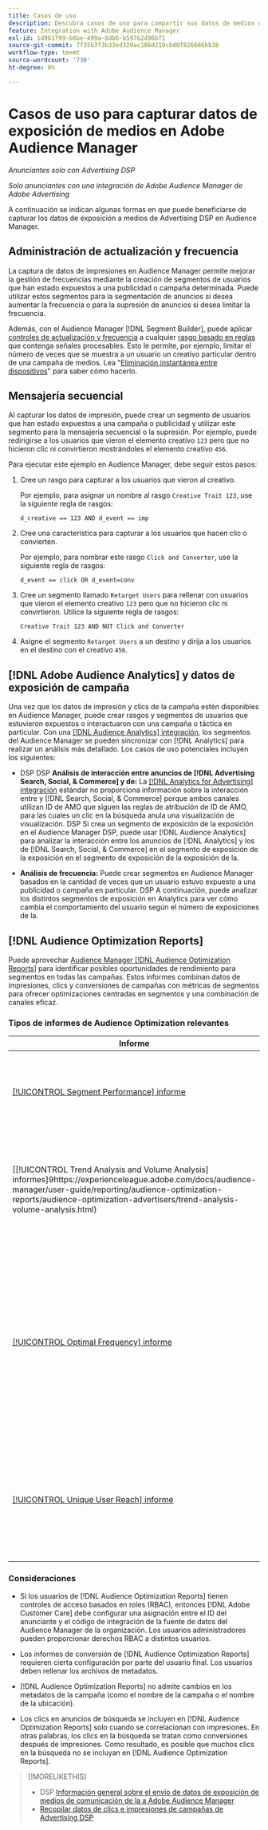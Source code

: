 ```yaml
---
title: Casos de uso
description: Descubra casos de uso para compartir sus datos de medios de Advertising DSP con Audience Manager
feature: Integration with Adobe Audience Manager
exl-id: 1d961799-b8be-499a-8db6-b59762d96bf1
source-git-commit: 7f35b3f3b33ed320ac186d219cbd0f826666bb3b
workflow-type: tm+mt
source-wordcount: '730'
ht-degree: 0%

---
```


# Casos de uso para capturar datos de exposición de medios en Adobe Audience Manager

*Anunciantes solo con Advertising DSP*

*Solo anunciantes con una integración de Adobe Audience Manager de Adobe Advertising*

A continuación se indican algunas formas en que puede beneficiarse de capturar los datos de exposición a medios de Advertising DSP <!-- ad impression data? --> en Audience Manager.

## Administración de actualización y frecuencia

La captura de datos de impresiones en Audience Manager permite mejorar la gestión de frecuencias mediante la creación de segmentos de usuarios que han estado expuestos a una publicidad o campaña determinada. Puede utilizar estos segmentos para la segmentación de anuncios si desea aumentar la frecuencia o para la supresión de anuncios si desea limitar la frecuencia.

Además, con el Audience Manager [!DNL Segment Builder], puede aplicar [controles de actualización y frecuencia](https://experienceleague.adobe.com/docs/audience-manager/user-guide/features/segments/recency-and-frequency.html) a cualquier [rasgo basado en reglas](https://experienceleague.adobe.com/docs/audience-manager/user-guide/features/traits/trait-builder/create-onboarded-rule-based-traits.html) que contenga señales procesables. Esto le permite, por ejemplo, limitar el número de veces que se muestra a un usuario un creativo particular dentro de una campaña de medios. Lea &quot;[Eliminación instantánea entre dispositivos](https://experienceleague.adobe.com/docs/audience-manager/user-guide/features/profile-merge-rules/instant-cross-device-suppression.html)&quot; para saber cómo hacerlo.<!-- The AM pulled this paragraph verbatim from AEM doc; I change only a word or two. -->

## Mensajería secuencial

Al capturar los datos de impresión, puede crear un segmento de usuarios que han estado expuestos a una campaña o publicidad y utilizar este segmento para la mensajería secuencial o la supresión. Por ejemplo, puede redirigirse a los usuarios que vieron el elemento creativo `123` pero que no hicieron clic ni convirtieron mostrándoles el elemento creativo `456`.

Para ejecutar este ejemplo en Audience Manager, debe seguir estos pasos:<!-- The AM pulled this example/procedure verbatim from AEM doc; I changed only a word or two. -->

1. Cree un rasgo para capturar a los usuarios que vieron al creativo.

   Por ejemplo, para asignar un nombre al rasgo `Creative Trait 123`, use la siguiente regla de rasgos:

   ```
   d_creative == 123 AND d_event == imp
   ```

1. Cree una característica para capturar a los usuarios que hacen clic o convierten.

   Por ejemplo, para nombrar este rasgo `Click and Converter`, use la siguiente regla de rasgos:

   ```
   d_event == click OR d_event=conv
   ```

1. Cree un segmento llamado `Retarget Users` para rellenar con usuarios que vieron el elemento creativo `123` pero que no hicieron clic ni convirtieron. Utilice la siguiente regla de rasgos:

   ```
   Creative Trait 123 AND NOT Click and Converter
   ```

1. Asigne el segmento `Retarget Users` a un destino y dirija a los usuarios en el destino con el creativo `456`.

## [!DNL Adobe Audience Analytics] y datos de exposición de campaña

Una vez que los datos de impresión y clics de la campaña estén disponibles en Audience Manager, puede crear rasgos y segmentos de usuarios que estuvieron expuestos o interactuaron con una campaña o táctica en particular. Con una [[!DNL Audience Analytics] integración](https://experienceleague.adobe.com/docs/analytics/integration/audience-analytics/mc-audiences-aam.html), los segmentos del Audience Manager se pueden sincronizar con [!DNL Analytics] para realizar un análisis más detallado. Los casos de uso potenciales incluyen los siguientes:

* DSP DSP **Análisis de interacción entre anuncios de [!DNL Advertising Search, Social, & Commerce] y de:** La [[!DNL Analytics for Advertising] integración](/help/integrations/analytics/overview.md) estándar no proporciona información sobre la interacción entre y [!DNL Search, Social, & Commerce] porque ambos canales utilizan ID de AMO que siguen las reglas de atribución de ID de AMO, para las cuales un clic en la búsqueda anula una visualización de visualización. DSP Si crea un segmento de exposición de la exposición en el Audience Manager DSP, puede usar [!DNL Audience Analytics] para analizar la interacción entre los anuncios de [!DNL Analytics] y los de [!DNL Search, Social, & Commerce] en el segmento de exposición de la exposición en el segmento de exposición de la exposición de la.

* **Análisis de frecuencia:** Puede crear segmentos en Audience Manager basados en la cantidad de veces que un usuario estuvo expuesto a una publicidad o campaña en particular. DSP A continuación, puede analizar los distintos segmentos de exposición en Analytics para ver cómo cambia el comportamiento del usuario según el número de exposiciones de la.

## [!DNL Audience Optimization Reports]

Puede aprovechar [Audience Manager [!DNL Audience Optimization Reports]](https://experienceleague.adobe.com/docs/audience-manager/user-guide/reporting/audience-optimization-reports/audience-optimization-reports.html) para identificar posibles oportunidades de rendimiento para segmentos en todas las campañas. Estos informes combinan datos de impresiones, clics y conversiones de campañas con métricas de segmentos para ofrecer optimizaciones centradas en segmentos y una combinación de canales eficaz.

### Tipos de informes de Audience Optimization relevantes

| Informe | Descripción |
| ------ | ----------- |
| [[!UICONTROL Segment Performance] informe](https://experienceleague.adobe.com/docs/audience-manager/user-guide/reporting/audience-optimization-reports/audience-optimization-advertisers/segment-performance.html) | Compara los segmentos asignados y no asignados según las impresiones y las tasas de conversión. |
| [[!UICONTROL Trend Analysis and Volume Analysis] informes]9https://experienceleague.adobe.com/docs/audience-manager/user-guide/reporting/audience-optimization-reports/audience-optimization-advertisers/trend-analysis-volume-analysis.html) | Devuelve datos sobre impresiones, tasas de pulsaciones y conversiones para una amplia gama de dimensiones publicitarias. |
| [[!UICONTROL Optimal Frequency] informe](https://experienceleague.adobe.com/docs/audience-manager/user-guide/reporting/audience-optimization-reports/audience-optimization-advertisers/optimal-frequency.html) | Ayuda a descubrir el equilibrio óptimo entre la cantidad de impresiones servidas y las conversiones. Permite ajustar el número de impresiones que se van a mostrar antes de empezar a ver rendimientos decrecientes. |
| [[!UICONTROL Unique User Reach] informe](https://experienceleague.adobe.com/docs/audience-manager/user-guide/reporting/audience-optimization-reports/audience-optimization-advertisers/unique-user-reach.html) | Un gráfico de burbujas, en el que cada burbuja se dimensiona directamente en proporción al número de usuarios únicos para la dimensión seleccionada. |

### Consideraciones

* Si los usuarios de [!DNL Audience Optimization Reports] tienen controles de acceso basados en roles (RBAC), entonces [!DNL Adobe Customer Care] debe configurar una asignación entre el ID del anunciante y el código de integración de la fuente de datos del Audience Manager de la organización. Los usuarios administradores pueden proporcionar derechos RBAC a distintos usuarios.

* Los informes de conversión de [!DNL Audience Optimization Reports] requieren cierta configuración por parte del usuario final. Los usuarios deben rellenar los archivos de metadatos.

* [!DNL Audience Optimization Reports] no admite cambios en los metadatos de la campaña (como el nombre de la campaña o el nombre de la ubicación).

* Los clics en anuncios de búsqueda se incluyen en [!DNL Audience Optimization Reports] solo cuando se correlacionan con impresiones. En otras palabras, los clics en la búsqueda se tratan como conversiones después de impresiones. Como resultado, es posible que muchos clics en la búsqueda no se incluyan en [!DNL Audience Optimization Reports].

>[!MORELIKETHIS]
>
>* DSP [Información general sobre el envío de datos de exposición de medios de comunicación de la a Adobe Audience Manager](overview.md)
>* [Recopilar datos de clics e impresiones de campañas de Advertising DSP](collect.md)
